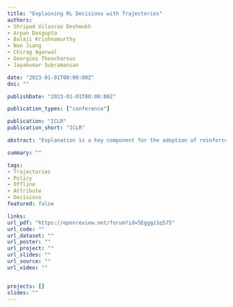 ```yaml
---
title: "Explaining RL Decisions with Trajectories"
authors:
- Shripad Vilasrao Deshmukh
- Arpan Dasgupta
- Balaji Krishnamurthy
- Nan Jiang
- Chirag Agarwal
- Georgios Theocharous
- Jayakumar Subramanian

date: "2023-01-01T00:00:00Z"
doi: ""

publishDate: "2023-01-01T00:00:00Z"

publication_types: ["conference"]

publication: "ICLR"
publication_short: "ICLR"

abstract: "Explanation is a key component for the adoption of reinforcement learning (RL) in many real-world decision-making problems. In the literature,  the explanation is often provided by saliency attribution to the features of the RL agent's state. In this work, we propose a complementary approach to these explanations, particularly for offline RL, where we attribute the policy decisions of a trained RL agent to the trajectories encountered by it during training. To do so, we encode trajectories in offline training data individually as well as collectively (encoding a set of trajectories). We then attribute policy decisions to a set of trajectories in this encoded space by estimating the sensitivity of the decision with respect to that set.  Further, we demonstrate the effectiveness of the proposed approach in terms of quality of attributions as well as practical scalability in diverse environments that involve both discrete and continuous state and action spaces such as grid-worlds, video games (Atari) and continuous control (MuJoCo). We also conduct a human study on a simple navigation task to observe how their understanding of the task compares with data attributed for a trained RL policy."

summary: ""

tags:
- Trajectories
- Policy
- Offline
- Attribute
- Decisions
featured: false

links:
url_pdf: "https://openreview.net/forum?id=5Egggz1q575"
url_code: ""
url_dataset: ""
url_poster: ""
url_project: ""
url_slides: ""
url_source: ""
url_video: ""


projects: []
slides: ""
---
```

